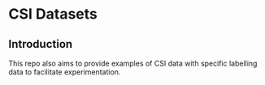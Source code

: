 # CSI Datasets

## Introduction

This repo also aims to provide examples of CSI data with specific labelling data to facilitate experimentation.



<!-- **Name**:
**Author(s)**:
**Description**:
**Overview**: 
**Direct Link**: 
**Publication**: 
**Citation**:  -->